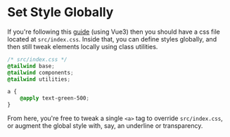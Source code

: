 # Set Style Globally

If you're following this [guide](https://tailwindcss.com/docs/guides/vue-3-vite)
(using Vue3) then you should have a css file located at `src/index.css`. Inside
that, you can define styles globally, and then still tweak elements locally
using class utilities.

```css
/* src/index.css */
@tailwind base;
@tailwind components;
@tailwind utilities;

a {
    @apply text-green-500;
}
```

From here, you're free to tweak a single `<a>` tag to override `src/index.css`,
or augment the global style with, say, an underline or transparency.
